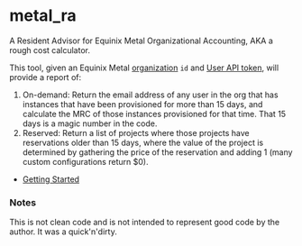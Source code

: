 # metal_ra
A Resident Advisor for Equinix Metal Organizational Accounting, AKA a rough cost calculator.

This tool, given an Equinix Metal [organization](https://deploy.equinix.com/developers/docs/metal/identity-access-management/organizations/) `id` and [User API token](https://deploy.equinix.com/developers/docs/metal/identity-access-management/api-keys/), will provide a report of:

1. On-demand: Return the email address of any user in the org that has instances that have been provisioned for more than 15 days, and calculate the MRC of those instances provisioned for that time. That 15 days is a magic number in the code.
2. Reserved: Return a list of projects where those projects have reservations older than 15 days, where the value of the project is determined by gathering the price of the reservation and adding 1 (many custom configurations return $0).

* [Getting Started](docs/getting_started.md)

### Notes

This is not clean code and is not intended to represent good code by the author. It was a quick'n'dirty.
